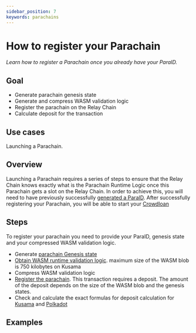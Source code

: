 ```yaml
---
sidebar_position: 7
keywords: parachains
---
```


# How to register your Parachain

_Learn how to register a Parachain once you already have your ParaID._

## Goal

- Generate parachain genesis state
- Generate and compress WASM validation logic
- Register the parachain on the Relay Chain
- Calculate deposit for the transaction

## Use cases

Launching a Parachain.

## Overview

Launching a Parachain requires a series of steps to ensure that the Relay Chain
knows exactly what is the Parachain Runtime Logic once this Parachain gets a
slot on the Relay Chain. In order to achieve this, you will need to have
previously successfully [generated a ParaID][register-paraid]. After
successfully registering your Parachain, you will be able to start your
[Crowdloan][crowdloan-paraid]

## Steps

To register your parachain you need to provide your ParaID, genesis state and
your compressed WASM validation logic.

- Generate
  [parachain Genesis state](https://substrate.dev/cumulus-workshop/#/en/3-parachains/1-launch?id=generate-parachain-genesis-state)
- [Obtain WASM runtime validation logic](https://substrate.dev/cumulus-workshop/#/en/3-parachains/1-launch?id=obtain-wasm-runtime-validation-function).
  maximum size of the WASM blob is 750 kilobytes on Kusama
- Compress WASM validation logic
- [Register the parachain](https://substrate.dev/cumulus-workshop/#/en/3-parachains/2-register?id=parachain-registration).
  This transaction requires a deposit. The amount of the deposit depends on the
  size of the WASM blob and the genesis states.
- Check and calculate the exact formulas for deposit calculation for
  [Kusama](https://github.com/paritytech/polkadot/blob/04b2383ba6685bacc63a2eb4a1949aebadbc624b/runtime/kusama/src/constants.rs#L26)
  and
  [Polkadot](https://github.com/paritytech/polkadot/blob/04b2383ba6685bacc63a2eb4a1949aebadbc624b/runtime/polkadot/src/constants.rs#L27)

## Examples

[register-paraid]:
  https://substrate.dev/substrate-how-to-guides/docs/parachains/c-registration/register-paraid
[crowdloan-paraid]: https://wiki.polkadot.network/docs/learn-crowdloans

